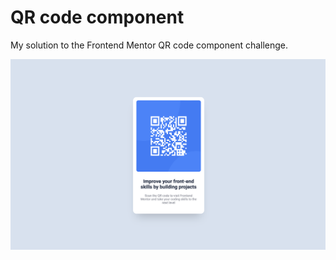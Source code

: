 # QR code component

My solution to the Frontend Mentor QR code component challenge.

![](./screenshot.png)